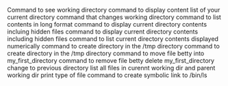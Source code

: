 Command to see working directory
command to display content list of your current directory
command that changes working directory
command to list contents in long format
command to display current directory contents incluing hidden files
command to display current directory contents including hidden files
command to list current directory contents displayed numerically
command to create directory in the /tmp directory
command to create directory in the /tmp directory
command to move file betty into my_first_directory
command to remove file betty
delete my_first_directory
change to previous directory
list all files in curennt working dir and parent working dir
print type of file
command to create symbolic link to /bin/ls
